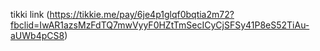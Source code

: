 tikki link
(https://tikkie.me/pay/6je4p1glqf0bqtia2m72?fbclid=IwAR1azsMzFdTQ7mwVyyF0HZtTmSecICyCjSFSy41P8eS52TiAu-aUWb4pCS8)
